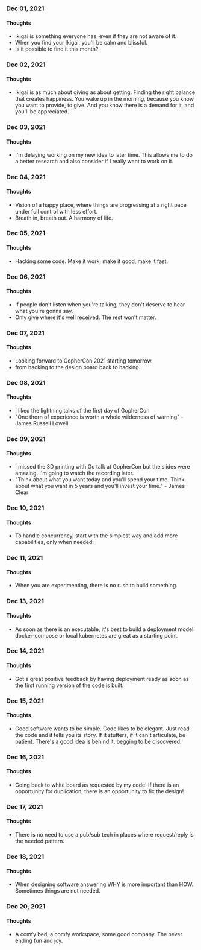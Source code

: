 ### Dec 01, 2021

#### Thoughts

- Ikigai is something everyone has, even if they are not aware of it. 
- When you find your Ikigai, you'll be calm and blissful.
- Is it possible to find it this month?

### Dec 02, 2021

#### Thoughts

- Ikigai is as much about giving as about getting. Finding the right balance that creates happiness. You wake up in the morning, because you know you want to provide, to give. And you know there is a demand for it, and you'll be appreciated.

### Dec 03, 2021

#### Thoughts

- I'm delaying working on my new idea to later time. This allows me to do a better research and also consider if I really want to work on it.

### Dec 04, 2021

#### Thoughts

- Vision of a happy place, where things are progressing at a right pace under full control with less effort.
- Breath in, breath out. A harmony of life.

### Dec 05, 2021

#### Thoughts

- Hacking some code. Make it work, make it good, make it fast.

### Dec 06, 2021

#### Thoughts

- If people don't listen when you're talking, they don't deserve to hear what you're gonna say.
- Only give where it's well received. The rest won't matter.

### Dec 07, 2021

#### Thoughts

- Looking forward to GopherCon 2021 starting tomorrow.
- from hacking to the design board back to hacking.

### Dec 08, 2021

#### Thoughts

- I liked the lightning talks of the first day of GopherCon
- "One thorn of experience is worth a whole wilderness of warning" - James Russell Lowell



### Dec 09, 2021

#### Thoughts

- I missed the 3D printing with Go talk at GopherCon but the slides were amazing. I'm going to watch the recording later.
- "Think about what you want today and you'll spend your time. Think about what you want in 5 years and you'll invest your time." - James Clear



### Dec 10, 2021

#### Thoughts

- To handle concurrency, start with the simplest way and add more capabilities, only when needed.



### Dec 11, 2021

#### Thoughts

- When you are experimenting, there is no rush to build something. 



### Dec 13, 2021

#### Thoughts

- As soon as there is an executable, it's best to build a deployment model. docker-compose or local kubernetes are great as a starting point.

### Dec 14, 2021

#### Thoughts

- Got a great positive feedback by having deployment ready as soon as the first running version of the code is built.

### Dec 15, 2021

#### Thoughts

- Good software wants to be simple. Code likes to be elegant. Just read the code and it tells you its story. If it stutters, if it can't articulate, be patient. There's a good idea is behind it, begging to be discovered.

### Dec 16, 2021

#### Thoughts

- Going back to white board as requested by my code! If there is an opportunity for duplication, there is an opportunity to fix the design! 

### Dec 17, 2021

#### Thoughts

- There is no need to use a pub/sub tech in places where request/reply is the needed pattern. 

### Dec 18, 2021

#### Thoughts

- When designing software answering WHY is more important than HOW. Sometimes things are not needed.

### Dec 20, 2021

#### Thoughts

- A comfy bed, a comfy workspace, some good company. The never ending fun and joy.
